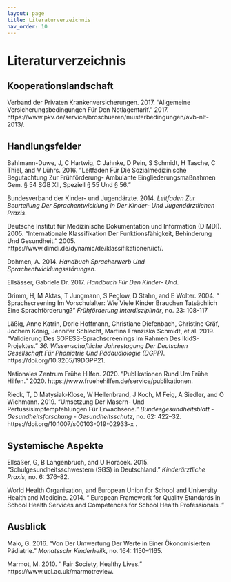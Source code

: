 ```yaml
---
layout: page
title: Literaturverzeichnis
nav_order: 10
---
```





# Literaturverzeichnis


  <div class="article-part article-richtext article-body">
<h2 id="_5juovpky2">Kooperationslandschaft</h2>
<p>Verband der Privaten Krankenversicherungen. 2017. “Allgemeine Versicherungsbedingungen Für Den Notlagentarif.” 2017. https://www.pkv.de/service/broschueren/musterbedingungen/avb-nlt-2013/.</p>

<h2 class="article-bibliography-header" id="_0fv1ne3mo">Handlungsfelder</h2>
<p class="txtnospace">Bahlmann-Duwe, J, C Hartwig, C Jahnke, D Pein, S Schmidt, H Tasche, C Thiel, and V Lührs. 2016. “Leitfaden Für Die Sozialmedizinische Begutachtung Zur Frühförderung- Ambulante Eingliederungsmaßnahmen Gem. § 54 SGB XII, Speziell § 55 Und § 56.”</p>
<p>Bundesverband der Kinder- und Jugendärzte. 2014. <i>Leitfaden Zur Beurteilung Der Sprachentwicklung in Der Kinder- Und Jugendärztlichen Praxis</i>.</p>
<p>Deutsche Institut für Medizinische Dokumentation und Information (DIMDI). 2005. “Internationale Klassifikation Der Funktionsfähigkeit, Behinderung Und Gesundheit.” 2005. https://www.dimdi.de/dynamic/de/klassifikationen/icf/.</p>
<p>Dohmen, A. 2014. <i>Handbuch Spracherwerb Und Sprachentwicklungsstörungen</i>.</p>
<p>Ellsässer, Gabriele Dr. 2017. <i>Handbuch Für Den Kinder- Und</i>.</p>
<p>Grimm, H, M Aktas, T Jungmann, S Peglow, D Stahn, and E Wolter. 2004. “ Sprachscreening Im Vorschulalter: Wie Viele Kinder Brauchen Tatsächlich Eine Sprachförderung?” <i>Frühförderung Interdisziplinär</i>, no. 23: 108-117</p>
<p>Läßig, Anne Katrin, Dorle Hoffmann, Christiane Diefenbach, Christine Gräf, Jochem König, Jennifer Schlecht, Martina Franziska Schmidt, et al. 2019. “Validierung Des SOPESS-Sprachscreenings Im Rahmen Des IkidS-Projektes.” <i>36. Wissenschaftliche Jahrestagung Der Deutschen Gesellschaft Für Phoniatrie Und Pädaudiologie (DGPP)</i>. https://doi.org/10.3205/19DGPP21.</p>
<p>Nationales Zentrum Frühe Hilfen. 2020. “Publikationen Rund Um Frühe Hilfen.” 2020. https://www.fruehehilfen.de/service/publikationen.</p>
<p>Rieck, T, D Matysiak-Klose, W Hellenbrand, J Koch, M Feig, A Siedler, and O Wichmann. 2019. “Umsetzung Der Masern- Und Pertussisimpfempfehlungen Für Erwachsene.” <i>Bundesgesundheitsblatt - Gesundheitsforschung - Gesundheitsschutz</i>, no. 62: 422–32. https://doi.org/10.1007/s00103-019-02933-x .</p>

<h2 class="article-bibliography-header" id="_jyyf36sfo">Systemische Aspekte</h2>
  <p>Ellsäßer, G, B Langenbruch, and U Horacek. 2015. “Schulgesundheitsschwestern (SGS) in Deutschland.” <i>Kinderärztliche Praxis</i>, no. 6: 376–82.</p>
  <p>World Health Organisation, and European Union for School and University Health and Medicine. 2014. “ European Framework for Quality Standards in School Health Services and Competences for School Health Professionals .”</p>

<h2 class="article-bibliography-header" id="_krcww40ax">Ausblick</h2>
  <p>Maio, G. 2016. “Von Der Umwertung Der Werte in Einer Ökonomisierten Pädiatrie.” <i>Monatsschr Kinderheilk</i>, no. 164: 1150–1165.</p>
  <p>Marmot, M. 2010. “<b> </b>Fair Society, Healthy Lives.” https://www.ucl.ac.uk/marmotreview.</p>
</div>
